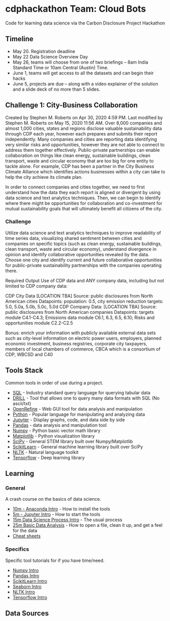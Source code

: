 # cdphackathon Team: Cloud Bots
Code for learning data science via the Carbon Disclosure Project Hackathon

## Timeline
-	May 20. Registration deadline
- May 22  Data Science Overview Day
-	May 26, teams will choose from one of two briefings – 8am India Standard Time or 10am Central (Austin) Time.
-	June 1, teams will get access to all the datasets and can begin their hacks
-	June 5, projects are due – along with a video explainer of the solution and a slide deck of no more than 5 slides.

## Challenge 1: City-Business Collaboration
Created by Stephen M. Roberts on Apr 30, 2020 4:59 PM. Last modified by Stephen M. Roberts on May 15, 2020 11:56 AM.
Over 8,000 companies and almost 1,000 cities, states and regions disclose valuable sustainability data through CDP each year, however each prepares and submits their report independently. Many companies and cities are reporting data identifying very similar risks and opportunities, however they are not able to connect to address them together effectively. Public-private partnerships can enable collaboration on things like clean energy, sustainable buildings, clean transport, waste and circular economy that are too big for one entity to tackle alone. For example, CDP has been a partner in the City Business Climate Alliance which identifies actions businesses within a city can take to help the city achieve its climate plan.


In order to connect companies and cities together, we need to first understand how the data they each report is aligned or divergent by using data science and text analytics techniques. Then, we can begin to identify where there might be opportunities for collaboration and co-investment for mutual sustainability goals that will ultimately benefit all citizens of the city.



### Challenge


Utilize data science and text analytics techniques to improve readability of time series data, visualizing shared sentiment between cities and companies on specific topics (such as clean energy, sustainable buildings, clean transport, waste and circular economy), understand divergence in opinion and identify collaborative opportunities revealed by the data.
Choose one city and identify current and future collaborative opportunities for public-private sustainability partnerships with the companies operating there.




Required Output
Use of CDP data and ANY company data, including but not limited to CDP company data:



CDP City Data [LOCATION TBA]
Source: public disclosures from North American cities
Datapoints: population: 0.5, city emission reduction targets: 5.0, 5.0a, 5.0b, 5.0c, 5.0d
CDP Company Data: [LOCATION TBA] Source:
public disclosures from North American companies
Datapoints: targets module C4.1-C4.3; Emissions data module C6.1, 6.3, 6.5, 6.10; Risks and opportunities module C2.2-C2.5


Bonus: enrich your information with publicly available external data sets such as city-level information on electric power users, employers, planned economic investment, business registries, corporate city taxpayers, members of local chambers of commerce, CBCA which is a consortium of CDP, WBCSD and C40

## Tools Stack
Common tools in order of use during a project.
 - [SQL](https://www.w3schools.com/sql/) - Industry standard query language for querying tabular data
 - [DRILL](https://drill.apache.org/) - Tool that allows one to query many data formats with SQL (No ascii/txt)
 - [OpenRefine](http://openrefine.org/) - Web GUI tool for data analysis and manipulation
 - [Python](https://www.python.org/) - Popular language for manipulating and analyzing data
 - [Jupyter](https://jupyter.org/) - Display graphs, code, and data side by side
 - [Pandas](https://pandas.pydata.org/) - data analysis and manipulation tool
 - [Numpy](https://numpy.org/) - Python basic vector math library
 - [Matplotlib](https://matplotlib.org/) - Python visualization library
 - [SciPy](https://www.scipy.org/) - General STEM library built over Numpy/Matplotlib
 - [ScikitLearn](https://scikit-learn.org/stable/) - General machine learning library built over SciPy
 - [NLTK](https://www.nltk.org/) - Natural language toolkit
 - [Tensorflow](https://www.tensorflow.org/) - Deep learning library

## Learning

### General
A crash course on the basics of data science.
- [10m - Anaconda Intro](https://nbviewer.jupyter.org/github/ipython-books/minibook-2nd-code/blob/master/chapter1/12-installation.ipynb) - How to install the tools
- [5m - Jupyter Intro](https://nbviewer.jupyter.org/github/ipython-books/minibook-2nd-code/blob/master/chapter1/13-nbui.ipynb) - How to start the tools
- [15m Data Science Process Intro](https://nbviewer.jupyter.org/github/Tanu-N-Prabhu/Python/blob/master/Top_Python_Libraries_Used_In_Data%C2%A0Science.ipynb) - The usual process
- [25m Basic Data Analysis](https://nbviewer.jupyter.org/github/Tanu-N-Prabhu/Python/blob/master/Exploratory_data_Analysis.ipynb) - How to open a file, clean it up, and get a feel for the data
- [Cheat sheets](https://towardsdatascience.com/collecting-data-science-cheat-sheets-d2cdff092855)
### Specifics
Specific tool tutorials for if you have time/need.
- [Numpy Intro](https://jakevdp.github.io/PythonDataScienceHandbook/02.02-the-basics-of-numpy-arrays.html)
- [Pandas Intro](https://pandas.pydata.org/pandas-docs/stable/getting_started/10min.html)
- [ScikitLearn Intro](https://jakevdp.github.io/PythonDataScienceHandbook/05.02-introducing-scikit-learn.html)
- [Seaborn Intro](https://jakevdp.github.io/PythonDataScienceHandbook/04.14-visualization-with-seaborn.html)
- [NLTK Intro](https://nbviewer.jupyter.org/github/hb20007/hands-on-nltk-tutorial/blob/master/1-2-Text-Analysis-Using-nltk.text.ipynb)
- [Tensorflow Intro](https://nbviewer.jupyter.org/github/tensorflow/docs/blob/master/site/en/tutorials/quickstart/beginner.ipynb)

## Data Sources
